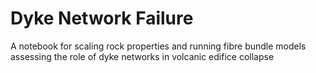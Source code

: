 # Dyke Network Failure
A notebook for scaling rock properties and running fibre bundle models assessing the role of dyke networks in volcanic edifice collapse
